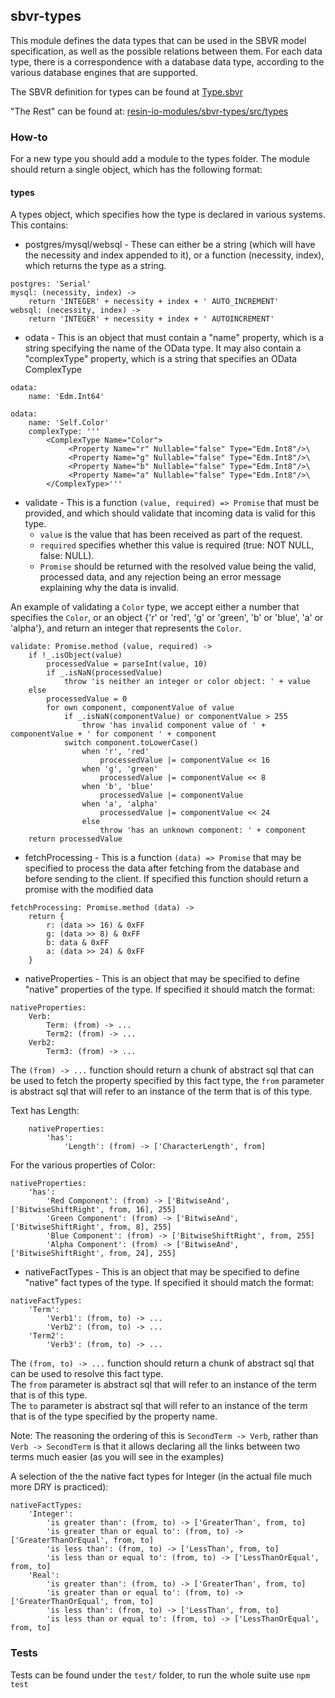 ## sbvr-types

This module defines the data types that can be used in the SBVR model
specification, as well as the possible relations between them. For each data 
type, there is a correspondence with a database data type, according to the 
various database engines that are supported.

The SBVR definition for types can be found at [Type.sbvr](https://github.com/resin-io-modules/sbvr-types/blob/master/Type.sbvr)

"The Rest" can be found at: [resin-io-modules/sbvr-types/src/types](https://github.com/resin-io-modules/sbvr-types/tree/master/src/types)

### How-to

For a new type you should add a module to the types folder. The module should return a single object, which has the following format:

#### types
A types object, which specifies how the type is declared in various systems. This contains:

* postgres/mysql/websql - These can either be a string (which will have the necessity and index appended to it), or a function (necessity, index), which returns the type as a string.

```coffee-script
postgres: 'Serial'
mysql: (necessity, index) ->
	return 'INTEGER' + necessity + index + ' AUTO_INCREMENT'
websql: (necessity, index) ->
	return 'INTEGER' + necessity + index + ' AUTOINCREMENT'
```
* odata - This is an object that must contain a "name" property, which is a string specifying the name of the OData type. It may also contain a "complexType" property, which is a string that specifies an OData ComplexType

```coffee-script
odata:
	name: 'Edm.Int64'
```
```coffee-script
odata:
	name: 'Self.Color'
	complexType: '''
		<ComplexType Name="Color">
			 <Property Name="r" Nullable="false" Type="Edm.Int8"/>\
			 <Property Name="g" Nullable="false" Type="Edm.Int8"/>\
			 <Property Name="b" Nullable="false" Type="Edm.Int8"/>\
			 <Property Name="a" Nullable="false" Type="Edm.Int8"/>\
		</ComplexType>'''
```

* validate - This is a function `(value, required) => Promise` that must be provided, and which should validate that incoming data is valid for this type.
	* `value` is the value that has been received as part of the request.
	* `required` specifies whether this value is required (true: NOT NULL, false: NULL).
	* `Promise` should be returned with the resolved value being the valid, processed data, and any rejection being an error message explaining why the data is invalid.

An example of validating a `Color` type, we accept either a number that specifies the `Color`, or an object {'r' or 'red', 'g' or 'green', 'b' or 'blue', 'a' or 'alpha'}, and return an integer that represents the `Color`.

```coffee-script
validate: Promise.method (value, required) ->
	if !_.isObject(value)
		processedValue = parseInt(value, 10)
		if _.isNaN(processedValue)
			throw 'is neither an integer or color object: ' + value
	else
		processedValue = 0
		for own component, componentValue of value
			if _.isNaN(componentValue) or componentValue > 255
				throw 'has invalid component value of ' + componentValue + ' for component ' + component
			switch component.toLowerCase()
				when 'r', 'red'
					processedValue |= componentValue << 16
				when 'g', 'green'
					processedValue |= componentValue << 8
				when 'b', 'blue'
					processedValue |= componentValue
				when 'a', 'alpha'
					processedValue |= componentValue << 24
				else
					throw 'has an unknown component: ' + component
	return processedValue
```

* fetchProcessing - This is a function `(data) => Promise` that may be specified to process the data after fetching from the database and before sending to the client. If specified this function should return a promise with the modified data

```coffee-script
fetchProcessing: Promise.method (data) ->
	return {
		r: (data >> 16) & 0xFF
		g: (data >> 8) & 0xFF
		b: data & 0xFF
		a: (data >> 24) & 0xFF
	}
```

* nativeProperties - This is an object that may be specified to define "native" properties of the type.
If specified it should match the format:

```coffee-script
nativeProperties:
	Verb:
		Term: (from) -> ...
		Term2: (from) -> ...
	Verb2:
		Term3: (from) -> ...
```

The `(from) -> ...` function should return a chunk of abstract sql that can be used to fetch the property specified by this fact type, the `from` parameter is abstract sql that will refer to an instance of the term that is of this type.

Text has Length:

```coffee-script
	nativeProperties:
		'has':
			'Length': (from) -> ['CharacterLength', from]
```

For the various properties of Color:

```coffee-script
nativeProperties:
	'has':
		'Red Component': (from) -> ['BitwiseAnd', ['BitwiseShiftRight', from, 16], 255]
		'Green Component': (from) -> ['BitwiseAnd', ['BitwiseShiftRight', from, 8], 255]
		'Blue Component': (from) -> ['BitwiseShiftRight', from, 255]
		'Alpha Component': (from) -> ['BitwiseAnd', ['BitwiseShiftRight', from, 24], 255]
```

* nativeFactTypes - This is an object that may be specified to define "native" fact types of the type. If specified it should match the format:

```coffee-script
nativeFactTypes:
	'Term':
		'Verb1': (from, to) -> ...
		'Verb2': (from, to) -> ...
	'Term2':
		'Verb3': (from, to) -> ...
```

The `(from, to) -> ...` function should return a chunk of abstract sql that can be used to resolve this fact type.  
The `from` parameter is abstract sql that will refer to an instance of the term that is of this type.  
The `to`  parameter is abstract sql that will refer to an instance of the term that is of the type specified by the property name.  

Note: The reasoning the ordering of this is `SecondTerm -> Verb`, rather than `Verb -> SecondTerm` is that it allows declaring all the links between two terms much easier (as you will see in the examples)

A selection of the the native fact types for Integer (in the actual file much more DRY is practiced):

```coffee-script
nativeFactTypes:
	'Integer':
		'is greater than': (from, to) -> ['GreaterThan', from, to]
		'is greater than or equal to': (from, to) -> ['GreaterThanOrEqual', from, to]
		'is less than': (from, to) -> ['LessThan', from, to]
		'is less than or equal to': (from, to) -> ['LessThanOrEqual', from, to]
	'Real':
		'is greater than': (from, to) -> ['GreaterThan', from, to]
		'is greater than or equal to': (from, to) -> ['GreaterThanOrEqual', from, to]
		'is less than': (from, to) -> ['LessThan', from, to]
		'is less than or equal to': (from, to) -> ['LessThanOrEqual', from, to]
```


### Tests

Tests can be found under the `test/` folder, to run the whole suite use `npm test`


